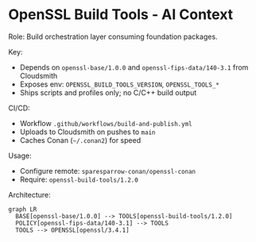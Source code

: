 # OpenSSL Build Tools - AI Context

Role: Build orchestration layer consuming foundation packages.

Key:
- Depends on `openssl-base/1.0.0` and `openssl-fips-data/140-3.1` from Cloudsmith
- Exposes env: `OPENSSL_BUILD_TOOLS_VERSION`, `OPENSSL_TOOLS_*`
- Ships scripts and profiles only; no C/C++ build output

CI/CD:
- Workflow `.github/workflows/build-and-publish.yml`
- Uploads to Cloudsmith on pushes to `main`
- Caches Conan (`~/.conan2`) for speed

Usage:
- Configure remote: `sparesparrow-conan/openssl-conan`
- Require: `openssl-build-tools/1.2.0`

Architecture:
```mermaid
graph LR
  BASE[openssl-base/1.0.0] --> TOOLS[openssl-build-tools/1.2.0]
  POLICY[openssl-fips-data/140-3.1] --> TOOLS
  TOOLS --> OPENSSL[openssl/3.4.1]
```
